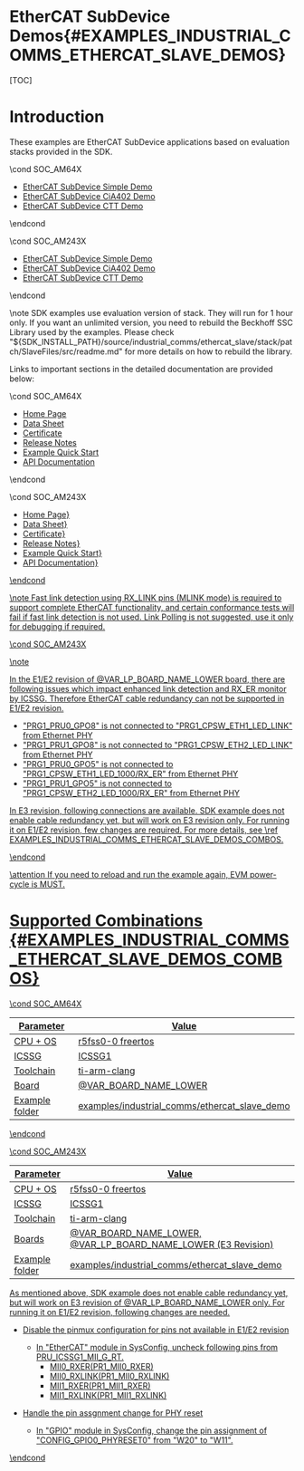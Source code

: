 # EtherCAT SubDevice Demos{#EXAMPLES_INDUSTRIAL_COMMS_ETHERCAT_SLAVE_DEMOS}

[TOC]

# Introduction

These examples are EtherCAT SubDevice applications based on evaluation stacks provided in the SDK.

\cond SOC_AM64X

- <a href="../am64x/ethercat_slave/example1.html" target="_blank"> EtherCAT SubDevice Simple Demo </a>
- <a href="../am64x/ethercat_slave/example2.html" target="_blank"> EtherCAT SubDevice CiA402 Demo </a>
- <a href="../am64x/ethercat_slave/index.html" target="_blank"> EtherCAT SubDevice CTT Demo </a>

\endcond

\cond SOC_AM243X

- <a href="../am243x/ethercat_slave/example1.html" target="_blank"> EtherCAT SubDevice Simple Demo </a>
- <a href="../am243x/ethercat_slave/example2.html" target="_blank"> EtherCAT SubDevice CiA402 Demo </a>
- <a href="../am243x/ethercat_slave/index.html" target="_blank"> EtherCAT SubDevice CTT Demo </a>

\endcond

\note SDK examples use evaluation version of stack. They will run for 1 hour only. If you want an unlimited version, you need to rebuild the Beckhoff SSC Library used by the examples. Please check "${SDK_INSTALL_PATH}/source/industrial_comms/ethercat_slave/stack/patch/SlaveFiles/src/readme.md" for more details on how to rebuild the library.

Links to important sections in the detailed documentation are provided below:

\cond SOC_AM64X

- <a href="../am64x/ethercat_slave/index.html" target="_blank"> Home Page </a>
- <a href="../am64x/ethercat_slave/ethercat_datasheet.html" target="_blank"> Data Sheet </a>
- <a href="../am64x/ethercat_slave/ethercat_certificate.pdf" target="_blank"> Certificate </a>
- <a href="../am64x/ethercat_slave/releasenotes.html" target="_blank"> Release Notes </a>
- <a href="../am64x/ethercat_slave/page_quickstart.html" target="_blank"> Example Quick Start </a>
- <a href="../am64x/ethercat_slave/modules.html" target="_blank"> API Documentation </a>

\endcond

\cond SOC_AM243X

- <a href="../am243x/ethercat_slave/index.html" target="_blank"> Home Page}
- <a href="../am243x/ethercat_slave/ethercat_datasheet.html" target="_blank"> Data Sheet}
- <a href="../am243x/ethercat_slave/ethercat_certificate.pdf" target="_blank"> Certificate}
- <a href="../am243x/ethercat_slave/releasenotes.html" target="_blank"> Release Notes}
- <a href="../am243x/ethercat_slave/page_quickstart.html" target="_blank"> Example Quick Start}
- <a href="../am243x/ethercat_slave/modules.html" target="_blank"> API Documentation}

\endcond

\note
Fast link detection using RX_LINK pins (MLINK mode) is required to support complete EtherCAT functionality, and certain conformance tests will fail if fast link detection is not used. Link Polling is not suggested, use it only for debugging if required. 

\cond SOC_AM243X

\note

 In the E1/E2 revision of @VAR_LP_BOARD_NAME_LOWER board, there are following issues which impact enhanced link detection and RX_ER monitor by ICSSG. Therefore EtherCAT cable redundancy can not be supported in E1/E2 revision.
 - "PRG1_PRU0_GPO8" is not connected to "PRG1_CPSW_ETH1_LED_LINK" from Ethernet PHY
 - "PRG1_PRU1_GPO8" is not connected to "PRG1_CPSW_ETH2_LED_LINK" from Ethernet PHY
 - "PRG1_PRU0_GPO5" is not connected to "PRG1_CPSW_ETH1_LED_1000/RX_ER" from Ethernet PHY
 - "PRG1_PRU1_GPO5" is not connected to "PRG1_CPSW_ETH2_LED_1000/RX_ER" from Ethernet PHY

 In E3 revision, following connections are available. SDK example does not enable cable redundancy yet, but will work on E3 revision only. For running it on E1/E2 revision, few changes are required. For more details, see \ref EXAMPLES_INDUSTRIAL_COMMS_ETHERCAT_SLAVE_DEMOS_COMBOS.

\endcond

\attention If you need to reload and run the example again, EVM power-cycle is MUST.

# Supported Combinations {#EXAMPLES_INDUSTRIAL_COMMS_ETHERCAT_SLAVE_DEMOS_COMBOS}

\cond SOC_AM64X

 Parameter      | Value
 ---------------|-----------
 CPU + OS       | r5fss0-0 freertos
 ICSSG          | ICSSG1
 Toolchain      | ti-arm-clang
 Board          | @VAR_BOARD_NAME_LOWER
 Example folder | examples/industrial_comms/ethercat_slave_demo

\endcond

\cond SOC_AM243X

 Parameter      | Value
 ---------------|-----------
 CPU + OS       | r5fss0-0 freertos
 ICSSG          | ICSSG1
 Toolchain      | ti-arm-clang
 Boards         | @VAR_BOARD_NAME_LOWER, @VAR_LP_BOARD_NAME_LOWER (E3 Revision)
 Example folder | examples/industrial_comms/ethercat_slave_demo


As mentioned above, SDK example does not enable cable redundancy yet, but will work on E3 revision of @VAR_LP_BOARD_NAME_LOWER only. For running it on E1/E2 revision, following changes are needed.

- Disable the pinmux configuration for pins not available in E1/E2 revision
    - In "EtherCAT" module in SysConfig, uncheck following pins from PRU_ICSSG1_MII_G_RT.
        - MII0_RXER(PR1_MII0_RXER)
        - MII0_RXLINK(PR1_MII0_RXLINK)
        - MII1_RXER(PR1_MII1_RXER)
        - MII1_RXLINK(PR1_MII1_RXLINK)

- Handle the pin assgnment change for PHY reset
    - In "GPIO" module in SysConfig, change the pin assignment of "CONFIG_GPIO0_PHYRESET0" from "W20" to "W11".

\endcond

